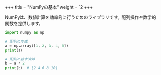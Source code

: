 +++
title = "NumPyの基本"
weight = 12
+++

NumPyは、数値計算を効率的に行うためのライブラリです。配列操作や数学的関数を提供します。

```python
import numpy as np

# 配列の作成
a = np.array([1, 2, 3, 4, 5])
print(a)

# 配列の基本演算
b = a * 2
print(b)  # [2 4 6 8 10]
```

